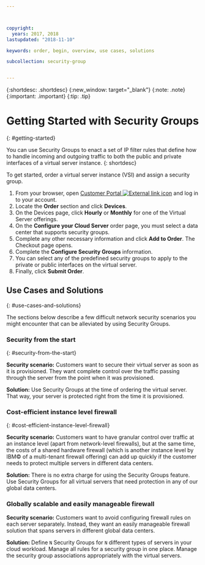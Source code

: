 ```yaml
---



copyright:
  years: 2017, 2018
lastupdated: "2018-11-10"

keywords: order, begin, overview, use cases, solutions

subcollection: security-group


---
```


{:shortdesc: .shortdesc}
{:new_window: target="_blank"}
{:note: .note}
{:important: .important}
{:tip: .tip}

# Getting Started with Security Groups
{: #getting-started}

You can use Security Groups to enact a set of IP filter rules that define how to handle incoming and outgoing traffic to both the public and private interfaces of a virtual server instance.
{: shortdesc}

To get started, order a virtual server instance (VSI) and assign a security group.

1. From your browser, open [Customer Portal ![External link icon](../../icons/launch-glyph.svg "External link icon")](https://control.softlayer.com/) and log in to your account.
2. Locate the **Order** section and click **Devices**.
3. On the Devices page, click **Hourly** or **Monthly** for one of the Virtual Server offerings.
4. On the **Configure your Cloud Server** order page, you must select a data center that supports security groups.
5. Complete any other necessary information and click **Add to Order**. The Checkout page opens.
6. Complete the **Configure Security Groups** information.
7. You can select any of the predefined security groups to apply to the private or public interfaces on the virtual server.
8. Finally, click **Submit Order**.

## Use Cases and Solutions
{: #use-cases-and-solutions}

The sections below describe a few difficult network security scenarios you might encounter that can be alleviated by using Security Groups.

### Security from the start
{: #security-from-the-start}

**Security scenario:** Customers want to secure their virtual server as soon as it is provisioned. They want complete control over the traffic passing through the server from the point when it was provisioned.

**Solution:** Use Security Groups at the time of ordering the virtual server. That way, your server is protected right from the time it is provisioned.

### Cost-efficient instance level firewall
{: #cost-efficient-instance-level-firewall}

**Security scenario:** Customers want to have granular control over traffic at an instance level (apart from network-level firewalls), but at the same time, the costs of a shared hardware firewall (which is another instance level by IBM© of a multi-tenant firewall offering) can add up quickly if the customer needs to protect multiple servers in different data centers.

**Solution:** There is no extra charge for using the Security Groups feature. Use Security Groups for all virtual servers that need protection in any of our global data centers.

### Globally scalable and easily manageable firewall
**Security scenario:** Customers want to avoid configuring firewall rules on each server separately. Instead, they want an easily manageable firewall solution that spans servers in different global data centers.

**Solution:** Define `N` Security Groups for `N` different types of servers in your cloud workload. Manage all rules for a security group in one place. Manage the security group associations appropriately with the virtual servers.

